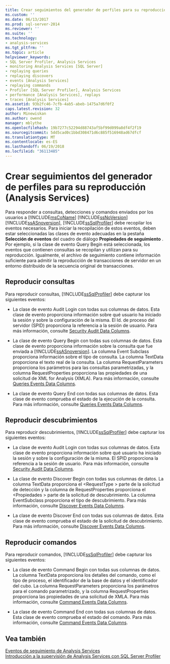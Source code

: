 ```yaml
---
title: Crear seguimientos del generador de perfiles para su reproducción (Analysis Services) | Documentos de Microsoft
ms.custom: ''
ms.date: 06/13/2017
ms.prod: sql-server-2014
ms.reviewer: ''
ms.suite: ''
ms.technology:
- analysis-services
ms.tgt_pltfrm: ''
ms.topic: article
helpviewer_keywords:
- SQL Server Profiler, Analysis Services
- monitoring Analysis Services [SQL Server]
- replaying queries
- replaying discovers
- events [Analysis Services]
- replaying commands
- Profiler [SQL Server Profiler], Analysis Services
- performance [Analysis Services], replays
- traces [Analysis Services]
ms.assetid: 93b2fc46-7cfb-4ab5-abeb-1475a7d6f0f2
caps.latest.revision: 32
author: Minewiskan
ms.author: owend
manager: mblythe
ms.openlocfilehash: 19b7277c52294d88743af5bf99d099a8df4f2f19
ms.sourcegitcommit: 5dd5cad0c1bbd308471d6c885f516948ad67dfcf
ms.translationtype: MT
ms.contentlocale: es-ES
ms.lasthandoff: 06/19/2018
ms.locfileid: "36113485"
---
```

# <a name="create-profiler-traces-for-replay-analysis-services"></a>Crear seguimientos del generador de perfiles para su reproducción (Analysis Services)
  Para responder a consultas, detecciones y comandos enviados por los usuarios a [!INCLUDE[msCoName](../../includes/msconame-md.md)] [!INCLUDE[ssNoVersion](../../includes/ssnoversion-md.md)] [!INCLUDE[ssASnoversion](../../includes/ssasnoversion-md.md)], [!INCLUDE[ssSqlProfiler](../../includes/sssqlprofiler-md.md)] debe recopilar los eventos necesarios. Para iniciar la recopilación de estos eventos, deben estar seleccionadas las clases de evento adecuadas en la pestaña **Selección de eventos** del cuadro de diálogo **Propiedades de seguimiento** . Por ejemplo, si la clase de evento Query Begin está seleccionada, los eventos que contienen consultas se recopilan y utilizan para su reproducción. Igualmente, el archivo de seguimiento contiene información suficiente para admitir la reproducción de transacciones de servidor en un entorno distribuido de la secuencia original de transacciones.  
  
## <a name="replay-for-queries"></a>Reproducir consultas  
 Para reproducir consultas, [!INCLUDE[ssSqlProfiler](../../includes/sssqlprofiler-md.md)] debe capturar los siguientes eventos:  
  
-   La clase de evento Audit Login con todas sus columnas de datos. Esta clase de evento proporciona información sobre qué usuario ha iniciado la sesión y sobre la configuración de la misma. El Id. de proceso del servidor (SPID) proporciona la referencia a la sesión de usuario. Para más información, consulte [Security Audit Data Columns](../trace-events/security-audit-data-columns.md).  
  
-   La clase de evento Query Begin con todas sus columnas de datos. Esta clase de evento proporciona información sobre la consulta que fue enviada a [!INCLUDE[ssASnoversion](../../includes/ssasnoversion-md.md)]. La columna Event Subclass proporciona información sobre el tipo de consulta. La columna TextData proporciona el texto real de la consulta. La columna RequestParameters proporciona los parámetros para las consultas parametrizadas, y la columna RequestProperties proporciona las propiedades de una solicitud de XML for Analysis (XMLA). Para más información, consulte [Queries Events Data Columns](../trace-events/queries-events-data-columns.md).  
  
-   La clase de evento Query End con todas sus columnas de datos. Esta clase de evento comprueba el estado de la ejecución de la consulta. Para más información, consulte [Queries Events Data Columns](../trace-events/queries-events-data-columns.md).  
  
## <a name="replay-for-discovers"></a>Reproducir descubrimientos  
 Para reproducir descubrimientos, [!INCLUDE[ssSqlProfiler](../../includes/sssqlprofiler-md.md)] debe capturar los siguientes eventos:  
  
-   La clase de evento Audit Login con todas sus columnas de datos. Esta clase de evento proporciona información sobre qué usuario ha iniciado la sesión y sobre la configuración de la misma. El SPID proporciona la referencia a la sesión de usuario. Para más información, consulte [Security Audit Data Columns](../trace-events/security-audit-data-columns.md).  
  
-   La clase de evento Discover Begin con todas sus columnas de datos. La columna TextData proporciona el \<RequestType > parte de la solicitud de detección y la columna de RequestProperties proporciona el \<Propiedades > parte de la solicitud de descubrimiento. La columna EventSubclass proporciona el tipo de descubrimiento. Para más información, consulte [Discover Events Data Columns](../trace-events/discover-events-data-columns.md).  
  
-   La clase de evento Discover End con todas sus columnas de datos. Esta clase de evento comprueba el estado de la solicitud de descubrimiento. Para más información, consulte [Discover Events Data Columns](../trace-events/discover-events-data-columns.md).  
  
## <a name="replay-for-commands"></a>Reproducir comandos  
 Para reproducir comandos, [!INCLUDE[ssSqlProfiler](../../includes/sssqlprofiler-md.md)] debe capturar los siguientes eventos:  
  
-   La clase de evento Command Begin con todas sus columnas de datos. La columna TextData proporciona los detalles del comando, como el tipo de proceso, el identificador de la base de datos y el identificador del cubo. La columna RequestParameters proporciona los parámetros para el comando parametrizado, y la columna RequestProperties proporciona las propiedades de una solicitud de XMLA. Para más información, consulte [Command Events Data Columns](../trace-events/command-events-data-columns.md).  
  
-   La clase de evento Command End con todas sus columnas de datos. Esta clase de evento comprueba el estado del comando. Para más información, consulte [Command Events Data Columns](../trace-events/command-events-data-columns.md).  
  
## <a name="see-also"></a>Vea también  
 [Eventos de seguimiento de Analysis Services](../trace-events/analysis-services-trace-events.md)   
 [Introducción a la supervisión de Analysis Services con SQL Server Profiler](introduction-to-monitoring-analysis-services-with-sql-server-profiler.md)  
  
  